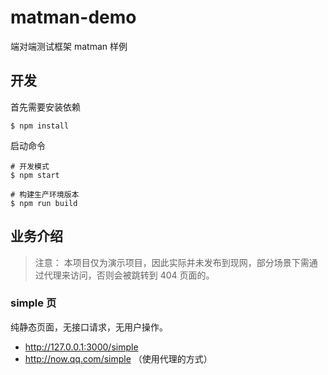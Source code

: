 # matman-demo

端对端测试框架 matman 样例

## 开发

首先需要安装依赖

```
$ npm install
```

启动命令

```
# 开发模式
$ npm start

# 构建生产环境版本
$ npm run build
```

## 业务介绍

> 注意： 本项目仅为演示项目，因此实际并未发布到现网，部分场景下需通过代理来访问，否则会被跳转到 404 页面的。

### simple 页

纯静态页面，无接口请求，无用户操作。

- http://127.0.0.1:3000/simple
- http://now.qq.com/simple （使用代理的方式）